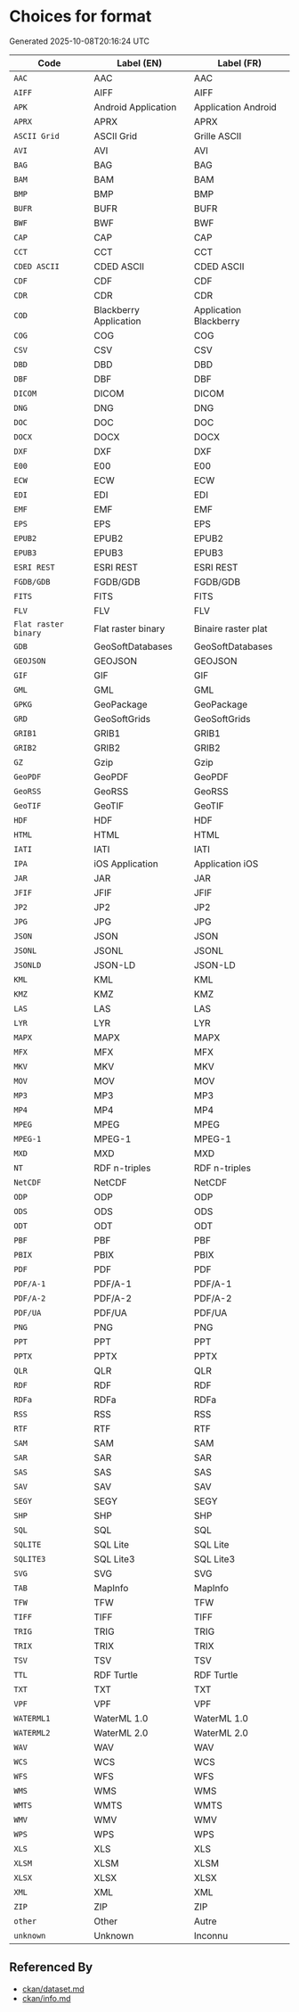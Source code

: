 # Choices for format

Generated 2025-10-08T20:16:24 UTC

| Code | Label (EN) | Label (FR) |
|------|------------|------------|
| `AAC` | AAC | AAC |
| `AIFF` | AIFF | AIFF |
| `APK` | Android Application | Application Android |
| `APRX` | APRX | APRX |
| `ASCII Grid` | ASCII Grid | Grille ASCII |
| `AVI` | AVI | AVI |
| `BAG` | BAG | BAG |
| `BAM` | BAM | BAM |
| `BMP` | BMP | BMP |
| `BUFR` | BUFR | BUFR |
| `BWF` | BWF | BWF |
| `CAP` | CAP | CAP |
| `CCT` | CCT | CCT |
| `CDED ASCII` | CDED ASCII | CDED ASCII |
| `CDF` | CDF | CDF |
| `CDR` | CDR | CDR |
| `COD` | Blackberry Application | Application Blackberry |
| `COG` | COG | COG |
| `CSV` | CSV | CSV |
| `DBD` | DBD | DBD |
| `DBF` | DBF | DBF |
| `DICOM` | DICOM | DICOM |
| `DNG` | DNG | DNG |
| `DOC` | DOC | DOC |
| `DOCX` | DOCX | DOCX |
| `DXF` | DXF | DXF |
| `E00` | E00 | E00 |
| `ECW` | ECW | ECW |
| `EDI` | EDI | EDI |
| `EMF` | EMF | EMF |
| `EPS` | EPS | EPS |
| `EPUB2` | EPUB2 | EPUB2 |
| `EPUB3` | EPUB3 | EPUB3 |
| `ESRI REST` | ESRI REST | ESRI REST |
| `FGDB/GDB` | FGDB/GDB | FGDB/GDB |
| `FITS` | FITS | FITS |
| `FLV` | FLV | FLV |
| `Flat raster binary` | Flat raster binary | Binaire raster plat |
| `GDB` | GeoSoftDatabases | GeoSoftDatabases |
| `GEOJSON` | GEOJSON | GEOJSON |
| `GIF` | GIF | GIF |
| `GML` | GML | GML |
| `GPKG` | GeoPackage | GeoPackage |
| `GRD` | GeoSoftGrids | GeoSoftGrids |
| `GRIB1` | GRIB1 | GRIB1 |
| `GRIB2` | GRIB2 | GRIB2 |
| `GZ` | Gzip | Gzip |
| `GeoPDF` | GeoPDF | GeoPDF |
| `GeoRSS` | GeoRSS | GeoRSS |
| `GeoTIF` | GeoTIF | GeoTIF |
| `HDF` | HDF | HDF |
| `HTML` | HTML | HTML |
| `IATI` | IATI | IATI |
| `IPA` | iOS Application | Application iOS |
| `JAR` | JAR | JAR |
| `JFIF` | JFIF | JFIF |
| `JP2` | JP2 | JP2 |
| `JPG` | JPG | JPG |
| `JSON` | JSON | JSON |
| `JSONL` | JSONL | JSONL |
| `JSONLD` | JSON-LD | JSON-LD |
| `KML` | KML | KML |
| `KMZ` | KMZ | KMZ |
| `LAS` | LAS | LAS |
| `LYR` | LYR | LYR |
| `MAPX` | MAPX | MAPX |
| `MFX` | MFX | MFX |
| `MKV` | MKV | MKV |
| `MOV` | MOV | MOV |
| `MP3` | MP3 | MP3 |
| `MP4` | MP4 | MP4 |
| `MPEG` | MPEG | MPEG |
| `MPEG-1` | MPEG-1 | MPEG-1 |
| `MXD` | MXD | MXD |
| `NT` | RDF n-triples | RDF n-triples |
| `NetCDF` | NetCDF | NetCDF |
| `ODP` | ODP | ODP |
| `ODS` | ODS | ODS |
| `ODT` | ODT | ODT |
| `PBF` | PBF | PBF |
| `PBIX` | PBIX | PBIX |
| `PDF` | PDF | PDF |
| `PDF/A-1` | PDF/A-1 | PDF/A-1 |
| `PDF/A-2` | PDF/A-2 | PDF/A-2 |
| `PDF/UA` | PDF/UA | PDF/UA |
| `PNG` | PNG | PNG |
| `PPT` | PPT | PPT |
| `PPTX` | PPTX | PPTX |
| `QLR` | QLR | QLR |
| `RDF` | RDF | RDF |
| `RDFa` | RDFa | RDFa |
| `RSS` | RSS | RSS |
| `RTF` | RTF | RTF |
| `SAM` | SAM | SAM |
| `SAR` | SAR | SAR |
| `SAS` | SAS | SAS |
| `SAV` | SAV | SAV |
| `SEGY` | SEGY | SEGY |
| `SHP` | SHP | SHP |
| `SQL` | SQL | SQL |
| `SQLITE` | SQL Lite | SQL Lite |
| `SQLITE3` | SQL Lite3 | SQL Lite3 |
| `SVG` | SVG | SVG |
| `TAB` | MapInfo | MapInfo |
| `TFW` | TFW | TFW |
| `TIFF` | TIFF | TIFF |
| `TRIG` | TRIG | TRIG |
| `TRIX` | TRIX | TRIX |
| `TSV` | TSV | TSV |
| `TTL` | RDF Turtle | RDF Turtle |
| `TXT` | TXT | TXT |
| `VPF` | VPF | VPF |
| `WATERML1` | WaterML 1.0 | WaterML 1.0 |
| `WATERML2` | WaterML 2.0 | WaterML 2.0 |
| `WAV` | WAV | WAV |
| `WCS` | WCS | WCS |
| `WFS` | WFS | WFS |
| `WMS` | WMS | WMS |
| `WMTS` | WMTS | WMTS |
| `WMV` | WMV | WMV |
| `WPS` | WPS | WPS |
| `XLS` | XLS | XLS |
| `XLSM` | XLSM | XLSM |
| `XLSX` | XLSX | XLSX |
| `XML` | XML | XML |
| `ZIP` | ZIP | ZIP |
| `other` | Other | Autre |
| `unknown` | Unknown | Inconnu |


## Referenced By

- [ckan/dataset.md](../ckan/dataset.md)
- [ckan/info.md](../ckan/info.md)
